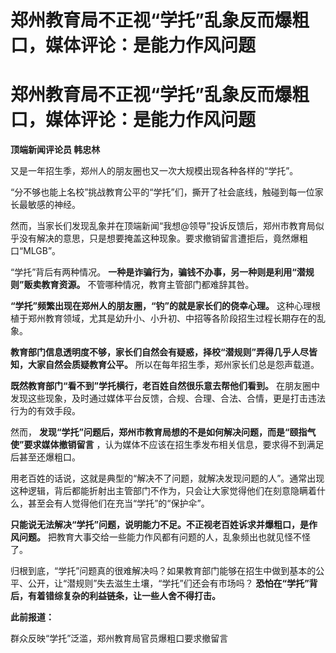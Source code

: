 # 郑州教育局不正视“学托”乱象反而爆粗口，媒体评论：是能力作风问题

# 郑州教育局不正视“学托”乱象反而爆粗口，媒体评论：是能力作风问题

**顶端新闻评论员 韩忠林**

又是一年招生季，郑州人的朋友圈也又一次大规模出现各种各样的“学托”。

“分不够也能上名校”挑战教育公平的“学托”们，撕开了社会底线，触碰到每一位家长最敏感的神经。

然而，当家长们发现乱象并在顶端新闻“我想@领导”投诉反馈后，郑州市教育局似乎没有解决的意思，只是想要掩盖这种现象。要求撤销留言遭拒后，竟然爆粗口“MLGB”。

“学托”背后有两种情况。 **一种是诈骗行为，骗钱不办事，另一种则是利用“潜规则”贩卖教育资源。** 不管哪种情况，教育主管部门都难辞其咎。

**“学托”频繁出现在郑州人的朋友圈，“钓”的就是家长们的侥幸心理。**
这种心理根植于郑州教育领域，尤其是幼升小、小升初、中招等各阶段招生过程长期存在的乱象。

**教育部门信息透明度不够，家长们自然会有疑惑，择校“潜规则”弄得几乎人尽皆知，大家自然会质疑教育公平。** 所以在每年招生季，郑州家长们总是怨声载道。

**既然教育部门“看不到”学托横行，老百姓自然很乐意去帮他们看到。**
在朋友圈中发现这些现象，及时通过媒体平台反馈，合规、合理、合法、合情，更是打击违法行为的有效手段。

然而， **发现“学托”问题后，郑州市教育局想的不是如何解决问题，而是“颐指气使”要求媒体撤销留言**
，认为媒体不应该在招生季发布相关信息，要求得不到满足后甚至还爆粗口。

用老百姓的话说，这就是典型的“解决不了问题，就解决发现问题的人”。通常出现这种逻辑，背后都能折射出主管部门不作为，只会让大家觉得他们在刻意隐瞒着什么，甚至会有人觉得他们在充当“学托”的“保护伞”。

**只能说无法解决“学托”问题，说明能力不足。不正视老百姓诉求并爆粗口，是作风问题。** 把教育大事交给一些能力作风都有问题的人，乱象频出也就见怪不怪了。

归根到底，“学托”问题真的很难解决吗？如果教育部门能够在招生中做到基本的公平、公开，让“潜规则”失去滋生土壤，“学托”们还会有市场吗？
**恐怕在“学托”背后，有着错综复杂的利益链条，让一些人舍不得打击。**

**此前报道：**

群众反映“学托”泛滥，郑州教育局官员爆粗口要求撤留言

